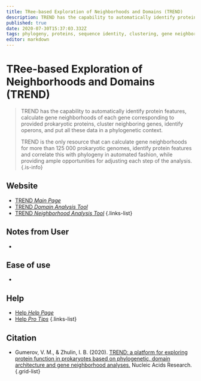 ```yaml
---
title: TRee-based Exploration of Neighborhoods and Domains (TREND)
description: TREND has the capability to automatically identify protein features, calculate gene neighborhoods of each gene corresponding to provided prokaryotic proteins, cluster neighboring genes, identify operons, and put all these data in a phylogenetic context. 
published: true
date: 2020-07-30T15:37:03.332Z
tags: phylogeny, proteins, sequence identity, clustering, gene neighborhood
editor: markdown
---
```


# TRee-based Exploration of Neighborhoods and Domains (TREND)

> TREND has the capability to automatically identify protein features, calculate gene neighborhoods of each gene corresponding to provided prokaryotic proteins, cluster neighboring genes, identify operons, and put all these data in a phylogenetic context. 
>
> TREND is the only resource that can calculate gene neighborhoods for more than 125 000 prokaryotic genomes, identify protein features and correlate this with phylogeny in automated fashion, while providing ample opportunities for adjusting each step of the analysis. 
{.is-info}

 

## Website 

- [TREND *Main Page*](http://trend.zhulinlab.org/)
- [TREND *Domain Analysis Tool*](http://trend.zhulinlab.org/domains)
- [TREND *Neighborhood Analysis Tool*](http://trend.zhulinlab.org/gene-neighborhoods)
 {.links-list}

## Notes from User
-  
 
## Ease of use
- 

## Help
- [Help *Help Page*](http://trend.zhulinlab.org/help)
- [Help *Pro Tips*](http://trend.zhulinlab.org/protips)
 {.links-list}

## Citation 

- Gumerov, V. M., & Zhulin, I. B. (2020). [TREND: a platform for exploring protein function in prokaryotes based on phylogenetic, domain architecture and gene neighborhood analyses.](https://academic.oup.com/nar/advance-article/doi/10.1093/nar/gkaa243/5819594) Nucleic Acids Research.
{.grid-list}